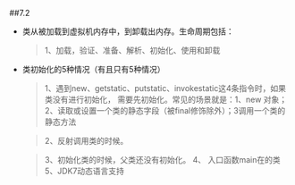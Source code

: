 ##7.2
 * 类从被加载到虚拟机内存中，到卸载出内存。生命周期包括：
   > 1、加载，验证、准备、解析、初始化、使用和卸载
 * 类初始化的5种情况（有且只有5种情况）
   > 1、遇到new、getstatic、putstatic、invokestatic这4条指令时，如果类没有进行初始化，
        需要先初始化。常见的场景就是：1、new 对象；2、读取或设置一个类的静态字段（被final修饰除外）；3调用一个类的静态方法
   
   >  2、反射调用类的时候。
   
   >  3、初始化类的时候，父类还没有初始化。
   >  4、 入口函数main在的类
   >  5、JDK7动态语言支持   